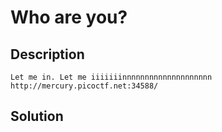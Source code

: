 # Who are you?

## Description
```Let me in. Let me iiiiiiinnnnnnnnnnnnnnnnnnnn http://mercury.picoctf.net:34588/```

## Solution
